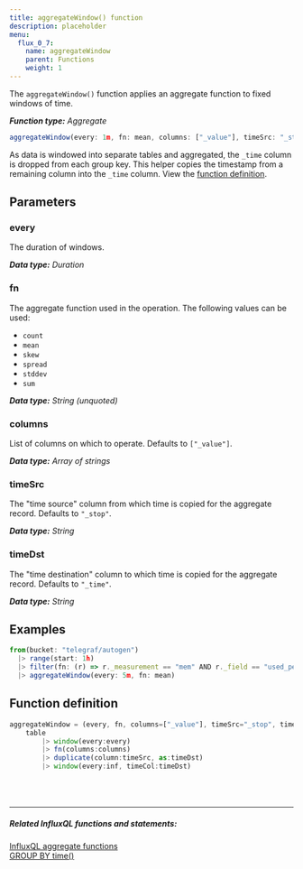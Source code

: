 ```yaml
---
title: aggregateWindow() function
description: placeholder
menu:
  flux_0_7:
    name: aggregateWindow
    parent: Functions
    weight: 1
---
```


The `aggregateWindow()` function applies an aggregate function to fixed windows of time.

_**Function type:** Aggregate_  

```js
aggregateWindow(every: 1m, fn: mean, columns: ["_value"], timeSrc: "_stop", timeDst: "_time")
```

As data is windowed into separate tables and aggregated, the `_time` column is dropped from each group key.
This helper copies the timestamp from a remaining column into the `_time` column.
View the [function definition](#function-definition).

## Parameters

### every
The duration of windows.

_**Data type:** Duration_

### fn
The aggregate function used in the operation.
The following values can be used:

- `count`
- `mean`
- `skew`
- `spread`
- `stddev`
- `sum`

_**Data type:** String (unquoted)_

### columns
List of columns on which to operate.
Defaults to `["_value"]`.

_**Data type:** Array of strings_

### timeSrc
The "time source" column from which time is copied for the aggregate record.
Defaults to `"_stop"`.

_**Data type:** String_

### timeDst
The "time destination" column to which time is copied for the aggregate record.
Defaults to `"_time"`.

_**Data type:** String_

## Examples
```js
from(bucket: "telegraf/autogen")
  |> range(start: 1h)
  |> filter(fn: (r) => r._measurement == "mem" AND r._field == "used_percent")
  |> aggregateWindow(every: 5m, fn: mean)
```

## Function definition
```js
aggregateWindow = (every, fn, columns=["_value"], timeSrc="_stop", timeDst="_time", table=<-) =>
	table
		|> window(every:every)
		|> fn(columns:columns)
		|> duplicate(column:timeSrc, as:timeDst)
		|> window(every:inf, timeCol:timeDst)
```

<hr style="margin-top:4rem"/>

##### Related InfluxQL functions and statements:
[InfluxQL aggregate functions](/influxdb/latest/query_language/functions/#aggregations)  
[GROUP BY time()](/influxdb/latest/query_language/data_exploration/#the-group-by-clause)  
